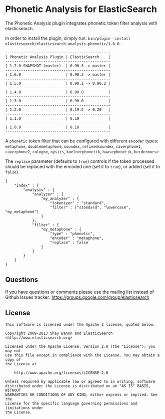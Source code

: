 Phonetic Analysis for ElasticSearch
===================================

The Phonetic Analysis plugin integrates phonetic token filter analysis with elasticsearch.

In order to install the plugin, simply run: `bin/plugin -install elasticsearch/elasticsearch-analysis-phonetic/1.6.0`.

    -----------------------------------------------
    | Phonetic Analysis Plugin | ElasticSearch    |
    -----------------------------------------------
    | 1.7.0-SNAPSHOT (master)  | 0.90.3 -> master |
    -----------------------------------------------
    | 1.6.0                    | 0.90.3 -> master |
    -----------------------------------------------
    | 1.5.0                    | 0.90.1 -> 0.90.2 |
    -----------------------------------------------
    | 1.4.0                    | 0.90.0           |
    -----------------------------------------------
    | 1.3.0                    | 0.90.0           |
    -----------------------------------------------
    | 1.2.0                    | 0.19.2 -> 0.20   |
    -----------------------------------------------
    | 1.1.0                    | 0.19             |
    -----------------------------------------------
    | 1.0.0                    | 0.18             |
    -----------------------------------------------

A `phonetic` token filter that can be configured with different `encoder` types: 
`metaphone`, `doublemetaphone`, `soundex`, `refinedsoundex`, 
`caverphone1`, `caverphone2`, `cologne`, `nysiis`,
`koelnerphonetik`, `haasephonetik`, `beidermorse`

The `replace` parameter (defaults to `true`) controls if the token processed 
should be replaced with the encoded one (set it to `true`), or added (set it to `false`).

    {
        "index" : {
            "analysis" : {
                "analyzer" : {
                    "my_analyzer" : {
                        "tokenizer" : "standard",
                        "filter" : ["standard", "lowercase", "my_metaphone"]
                    }
                },
                "filter" : {
                    "my_metaphone" : {
                        "type" : "phonetic",
                        "encoder" : "metaphone",
                        "replace" : false
                    }
                }
            }
        }
    }

Questions
---------

If you have questions or comments please use the mailing list instead of Github Issues tracker: https://groups.google.com/group/elasticsearch

License
-------

    This software is licensed under the Apache 2 license, quoted below.

    Copyright 2009-2013 Shay Banon and ElasticSearch <http://www.elasticsearch.org>

    Licensed under the Apache License, Version 2.0 (the "License"); you may not
    use this file except in compliance with the License. You may obtain a copy of
    the License at

        http://www.apache.org/licenses/LICENSE-2.0

    Unless required by applicable law or agreed to in writing, software
    distributed under the License is distributed on an "AS IS" BASIS, WITHOUT
    WARRANTIES OR CONDITIONS OF ANY KIND, either express or implied. See the
    License for the specific language governing permissions and limitations under
    the License.
